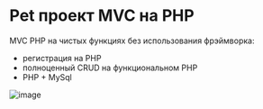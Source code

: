 # Pet проект MVC на PHP 

MVC PHP на чистых функциях без использования фрэймворка: <br>
<ul>
<li>регистрация на PHP </li>
<li>полноценный CRUD на функциональном PHP</li>
<li>PHP + MySql</li>
</ul>


![image](https://github.com/nds-git/marlin/assets/77266035/ce5d684c-cc77-480e-a808-7b55124a60df)



